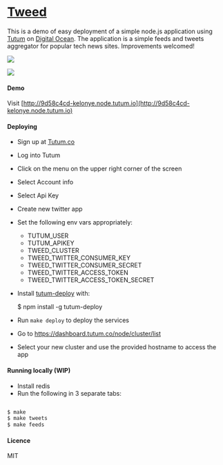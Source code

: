 [Tweed](http://9d58c4cd-kelonye.node.tutum.io)
===

This is a demo of easy deployment of a simple node.js application using [Tutum](http://tutum.co) on [Digital Ocean](http://digitalocean.com). The application is a simple feeds and tweets aggregator for popular tech news sites. Improvements welcomed!

![](https://dl.dropbox.com/u/30162278/tweed.png)

![](https://dl.dropbox.com/u/30162278/tweed-drawer.png)

#### Demo

Visit [http://9d58c4cd-kelonye.node.tutum.io](http://9d58c4cd-kelonye.node.tutum.io)

#### Deploying

- Sign up at [Tutum.co](http://tutum.co)
- Log into Tutum
- Click on the menu on the upper right corner of the screen
- Select Account info
- Select Api Key
- Create new twitter app
- Set the following env vars appropriately:
  - TUTUM_USER
  - TUTUM_APIKEY
  - TWEED_CLUSTER
  - TWEED_TWITTER_CONSUMER_KEY
  - TWEED_TWITTER_CONSUMER_SECRET
  - TWEED_TWITTER_ACCESS_TOKEN
  - TWEED_TWITTER_ACCESS_TOKEN_SECRET
- Install [tutum-deploy](https://github.com/kelonye/node-tutum-deploy) with:

    $ npm install -g tutum-deploy

- Run `make deploy` to deploy the services
- Go to https://dashboard.tutum.co/node/cluster/list
- Select your new cluster and use the provided hostname to access the app

#### Running locally (WIP)

- Install redis
- Run the following in 3 separate tabs:

```sh

$ make
$ make tweets
$ make feeds

```

#### Licence

  MIT
